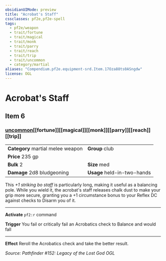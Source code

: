 ```yaml
---
obsidianUIMode: preview
title: "Acrobat's Staff"
cssclasses: pf2e,pf2e-spell
tags:
  - pf2e/weapon
  - trait/fortune
  - trait/magical
  - trait/monk
  - trait/parry
  - trait/reach
  - trait/trip
  - trait/uncommon
  - category/martial
aliases: "Compendium.pf2e.equipment-srd.Item.17Oza88ts0ASngdw"
license: OGL
---
```

# Acrobat's Staff
## Item 6
### [uncommon](uncommon "Uncommon Rarity Trait")[[fortune]][[magical]][[monk]][[parry]][[reach]][[trip]]

|  |  |
| -- | -- |
| **Category** martial melee weapon | **Group** club |
| **Price** 235 gp |  |
| **Bulk** 2 | **Size** med |
| **Damage** 2d8 bludgeoning  | **Usage** held-in-two-hands |



This _+1 striking bo staff_ is particularly long, making it useful as a balancing pole. While you wield it, the acrobat's staff releases chalk dust to make your grip more secure, granting you a +1 circumstance bonus to your Reflex DC against checks to Disarm you of it.

* * *

**Activate** `pf2:r` command

**Trigger** You fail or critically fail an Acrobatics check to Balance and would fall

* * *

**Effect** Reroll the Acrobatics check and take the better result.

*Source: Pathfinder #152: Legacy of the Lost God*
*OGL*